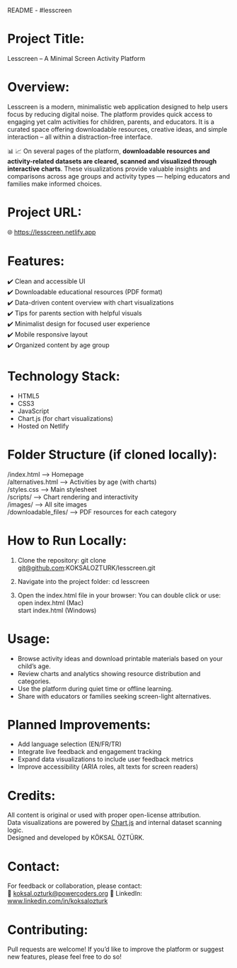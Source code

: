 
README - #lesscreen

Project Title:
==============
Lesscreen – A Minimal Screen Activity Platform

Overview:
=========
Lesscreen is a modern, minimalistic web application designed to help users focus by reducing digital noise. The platform provides quick access to engaging yet calm activities for children, parents, and educators. It is a curated space offering downloadable resources, creative ideas, and simple interaction – all within a distraction-free interface.

📊 📈 On several pages of the platform, **downloadable resources and activity-related datasets are cleared, scanned and visualized through interactive charts**. These visualizations provide valuable insights and comparisons across age groups and activity types — helping educators and families make informed choices.

Project URL:
============
🌐 https://lesscreen.netlify.app

Features:
=========
✔️ Clean and accessible UI  
✔️ Downloadable educational resources (PDF format)  
✔️ Data-driven content overview with chart visualizations  
✔️ Tips for parents section with helpful visuals  
✔️ Minimalist design for focused user experience  
✔️ Mobile responsive layout  
✔️ Organized content by age group  

Technology Stack:
=================
- HTML5  
- CSS3  
- JavaScript  
- Chart.js (for chart visualizations)  
- Hosted on Netlify  

Folder Structure (if cloned locally):
=====================================
/index.html               --> Homepage  
/alternatives.html        --> Activities by age (with charts)  
/styles.css               --> Main stylesheet  
/scripts/                 --> Chart rendering and interactivity  
/images/                  --> All site images  
/downloadable_files/      --> PDF resources for each category  

How to Run Locally:
====================
1. Clone the repository:
   git clone git@github.com:KOKSALOZTURK/lesscreen.git

2. Navigate into the project folder:
   cd lesscreen

3. Open the index.html file in your browser:
   You can double click or use:
   open index.html (Mac)  
   start index.html (Windows)

Usage:
======
- Browse activity ideas and download printable materials based on your child’s age.
- Review charts and analytics showing resource distribution and categories.
- Use the platform during quiet time or offline learning.
- Share with educators or families seeking screen-light alternatives.

Planned Improvements:
======================
- Add language selection (EN/FR/TR)
- Integrate live feedback and engagement tracking
- Expand data visualizations to include user feedback metrics
- Improve accessibility (ARIA roles, alt texts for screen readers)

Credits:
=========
All content is original or used with proper open-license attribution.  
Data visualizations are powered by [Chart.js](https://www.chartjs.org/) and internal dataset scanning logic.  
Designed and developed by KÖKSAL ÖZTÜRK.


Contact:
=========
For feedback or collaboration, please contact:  
📧 koksal.ozturk@powercoders.org 
🔗 LinkedIn: www.linkedin.com/in/koksalozturk



Contributing:
=============
Pull requests are welcome! If you’d like to improve the platform or suggest new features, please feel free to do so!


